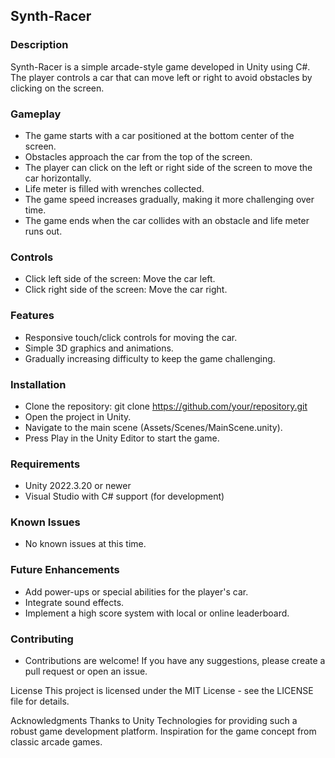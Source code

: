 ## Synth-Racer

### Description
Synth-Racer is a simple arcade-style game developed in Unity using C#. The player controls a car that can move left or right to avoid obstacles by clicking on the screen.

### Gameplay
- The game starts with a car positioned at the bottom center of the screen.
- Obstacles approach the car from the top of the screen.
- The player can click on the left or right side of the screen to move the car horizontally.
- Life meter is filled with wrenches collected.
- The game speed increases gradually, making it more challenging over time.
- The game ends when the car collides with an obstacle and life meter runs out.
  
### Controls
- Click left side of the screen: Move the car left.
- Click right side of the screen: Move the car right.
  
### Features
- Responsive touch/click controls for moving the car.
- Simple 3D graphics and animations.
- Gradually increasing difficulty to keep the game challenging.
  
### Installation
- Clone the repository: git clone https://github.com/your/repository.git
- Open the project in Unity.
- Navigate to the main scene (Assets/Scenes/MainScene.unity).
- Press Play in the Unity Editor to start the game.

### Requirements
- Unity 2022.3.20 or newer
- Visual Studio with C# support (for development)

### Known Issues
- No known issues at this time.

### Future Enhancements
- Add power-ups or special abilities for the player's car.
- Integrate sound effects.
- Implement a high score system with local or online leaderboard.

### Contributing
- Contributions are welcome! If you have any suggestions, please create a pull request or open an issue.

License
This project is licensed under the MIT License - see the LICENSE file for details.

Acknowledgments
Thanks to Unity Technologies for providing such a robust game development platform.
Inspiration for the game concept from classic arcade games.
